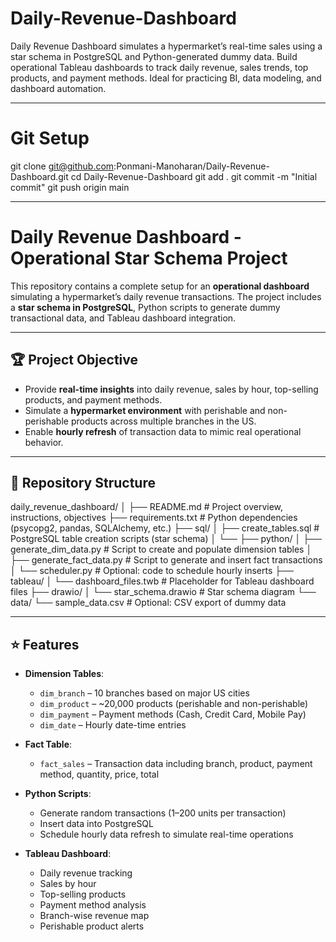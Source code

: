 # Daily-Revenue-Dashboard
Daily Revenue Dashboard simulates a hypermarket’s real-time sales using a star schema in PostgreSQL and Python-generated dummy data. Build operational Tableau dashboards to track daily revenue, sales trends, top products, and payment methods. Ideal for practicing BI, data modeling, and dashboard automation.

---

# Git Setup
git clone git@github.com:Ponmani-Manoharan/Daily-Revenue-Dashboard.git
cd Daily-Revenue-Dashboard
git add .
git commit -m "Initial commit"
git push origin main


---


# Daily Revenue Dashboard - Operational Star Schema Project

This repository contains a complete setup for an **operational dashboard** simulating a hypermarket’s daily revenue transactions. The project includes a **star schema in PostgreSQL**, Python scripts to generate dummy transactional data, and Tableau dashboard integration.

---

## 🏆 Project Objective

- Provide **real-time insights** into daily revenue, sales by hour, top-selling products, and payment methods.
- Simulate a **hypermarket environment** with perishable and non-perishable products across multiple branches in the US.
- Enable **hourly refresh** of transaction data to mimic real operational behavior.

---

## 📂 Repository Structure

daily_revenue_dashboard/
│
├── README.md                # Project overview, instructions, objectives
├── requirements.txt         # Python dependencies (psycopg2, pandas, SQLAlchemy, etc.)
├── sql/
│   ├── create_tables.sql    # PostgreSQL table creation scripts (star schema)
│   └── 
├── python/
│   ├── generate_dim_data.py # Script to create and populate dimension tables
│   ├── generate_fact_data.py # Script to generate and insert fact transactions
│   └── scheduler.py         # Optional: code to schedule hourly inserts
├── tableau/
│   └── dashboard_files.twb  # Placeholder for Tableau dashboard files
├── drawio/
│   └── star_schema.drawio   # Star schema diagram
└── data/
    └── sample_data.csv      # Optional: CSV export of dummy data


---

## ⭐ Features

- **Dimension Tables**:
  - `dim_branch` – 10 branches based on major US cities
  - `dim_product` – ~20,000 products (perishable and non-perishable)
  - `dim_payment` – Payment methods (Cash, Credit Card, Mobile Pay)
  - `dim_date` – Hourly date-time entries

- **Fact Table**:
  - `fact_sales` – Transaction data including branch, product, payment method, quantity, price, total

- **Python Scripts**:
  - Generate random transactions (1–200 units per transaction)
  - Insert data into PostgreSQL
  - Schedule hourly data refresh to simulate real-time operations

- **Tableau Dashboard**:
  - Daily revenue tracking
  - Sales by hour
  - Top-selling products
  - Payment method analysis
  - Branch-wise revenue map
  - Perishable product alerts


